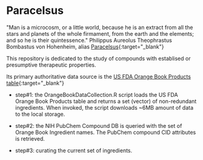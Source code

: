 

# Paracelsus
"Man is a microcosm, or a little world, because he is an extract from all the stars and planets of the whole firmament, from the earth and the elements; and so he is their quintessence." Philippus Aureolus Theophrastus Bombastus von Hohenheim, alias [Paracelsus](https://www.aaas.org/taxonomy/term/10/paracelsus-man-who-brought-chemistry-medicine){:target="_blank"}   

This repository is dedicated to the study of compounds with establised or presumptive therapeutic properties. 

Its primary authoritative data source is the [US FDA Orange Book Products table](https://www.fda.gov/drugs/drug-approvals-and-databases/approved-drug-products-therapeutic-equivalence-evaluations-orange-book){:target="_blank"}   


- step#1: the OrangeBookDataCollection.R script loads the US FDA Orange Book Products table and returns a set (vector) of non-redundant ingredients.  When invoked, the script downloads ~6MB amount of data to the local storage.

- step#2: the NIH PubChem Compound DB is queried with the set of Orange Book Ingredient names. The PubChem compound CID attributes is retrieved.  

- step#3: curating the current set of ingredients.  
